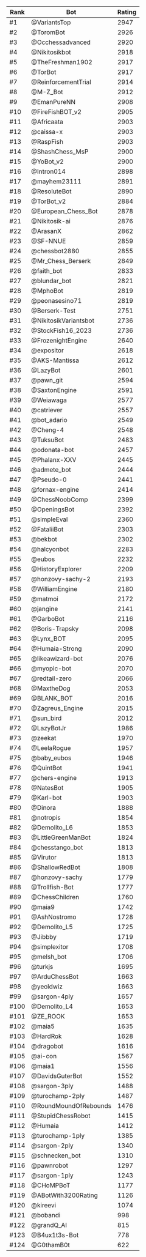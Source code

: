 Rank|Bot|Rating
---|---|---
#1|@VariantsTop|2947
#2|@ToromBot|2926
#3|@Occhessadvanced|2920
#4|@Nikitosikbot|2918
#5|@TheFreshman1902|2917
#6|@TorBot|2917
#7|@ReinforcementTrial|2914
#8|@M-Z_Bot|2912
#9|@EmanPureNN|2908
#10|@FireFishBOT_v2|2905
#11|@Africaata|2903
#12|@caissa-x|2903
#13|@RaspFish|2903
#14|@ShashChess_MsP|2900
#15|@YoBot_v2|2900
#16|@Intron014|2898
#17|@mayhem23111|2891
#18|@ResoluteBot|2890
#19|@TorBot_v2|2884
#20|@European_Chess_Bot|2878
#21|@Nikitosik-ai|2876
#22|@ArasanX|2862
#23|@SF-NNUE|2859
#24|@chessbot2880|2855
#25|@Mr_Chess_Berserk|2849
#26|@faith_bot|2833
#27|@blundar_bot|2821
#28|@MphoBot|2819
#29|@peonasesino71|2819
#30|@Berserk-Test|2751
#31|@NikitosikVariantsbot|2736
#32|@StockFish16_2023|2736
#33|@FrozenightEngine|2640
#34|@expositor|2618
#35|@AKS-Mantissa|2612
#36|@LazyBot|2601
#37|@pawn_git|2594
#38|@SaxtonEngine|2591
#39|@Weiawaga|2577
#40|@catriever|2557
#41|@bot_adario|2549
#42|@Cheng-4|2548
#43|@TuksuBot|2483
#44|@odonata-bot|2457
#45|@Phalanx-XXV|2445
#46|@admete_bot|2444
#47|@Pseudo-0|2441
#48|@fornax-engine|2414
#49|@ChessNoobComp|2399
#50|@OpeningsBot|2392
#51|@simpleEval|2360
#52|@FataliiBot|2303
#53|@bekbot|2302
#54|@halcyonbot|2283
#55|@eubos|2232
#56|@HistoryExplorer|2209
#57|@honzovy-sachy-2|2193
#58|@WilliamEngine|2180
#59|@matmoi|2172
#60|@jangine|2141
#61|@GarboBot|2116
#62|@Boris-Trapsky|2098
#63|@Lynx_BOT|2095
#64|@Humaia-Strong|2090
#65|@likeawizard-bot|2076
#66|@myopic-bot|2070
#67|@redtail-zero|2066
#68|@MaxtheDog|2053
#69|@BLANK_BOT|2016
#70|@Zagreus_Engine|2015
#71|@sun_bird|2012
#72|@LazyBotJr|1986
#73|@zeekat|1970
#74|@LeelaRogue|1957
#75|@baby_eubos|1946
#76|@QuintBot|1941
#77|@chers-engine|1913
#78|@NatesBot|1905
#79|@Karl-bot|1903
#80|@Dinora|1888
#81|@notropis|1854
#82|@Demolito_L6|1853
#83|@LittleGreenManBot|1824
#84|@chesstango_bot|1813
#85|@Virutor|1813
#86|@ShallowRedBot|1808
#87|@honzovy-sachy|1779
#88|@Trollfish-Bot|1777
#89|@ChessChildren|1760
#90|@maia9|1742
#91|@AshNostromo|1728
#92|@Demolito_L5|1725
#93|@Jibbby|1719
#94|@simplexitor|1708
#95|@melsh_bot|1706
#96|@turkjs|1695
#97|@ArduChessBot|1663
#98|@yeoldwiz|1663
#99|@sargon-4ply|1657
#100|@Demolito_L4|1653
#101|@ZE_ROOK|1653
#102|@maia5|1635
#103|@HardRok|1628
#104|@dragobot|1616
#105|@ai-con|1567
#106|@maia1|1556
#107|@DavidsGuterBot|1552
#108|@sargon-3ply|1488
#109|@turochamp-2ply|1487
#110|@RoundMoundOfRebounds|1476
#111|@StupidChessRobot|1415
#112|@Humaia|1412
#113|@turochamp-1ply|1385
#114|@sargon-2ply|1340
#115|@schnecken_bot|1310
#116|@pawnrobot|1297
#117|@sargon-1ply|1243
#118|@CHoMPBoT|1177
#119|@ABotWith3200Rating|1126
#120|@kireevi|1074
#121|@bobandi|998
#122|@grandQ_AI|815
#123|@B4ux1t3s-Bot|778
#124|@G0thamB0t|622
